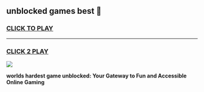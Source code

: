 
## unblocked games best 👋
<h3>
<a href="https://premium.freeplayer.one?title=unblocked_games_best&ref=13F">CLICK TO PLAY</a></h3>
<hr>

<h3>
<a href="https://premium.freeplayer.one?title=unblocked_games_best&ref=13F">CLICK 2 PLAY</a>
  
</h3>

<a href="https://premium.freeplayer.one?title=unblocked_games_best&ref=12F/"><img src="https://clearcache.store/games.png"></a>


**worlds hardest game unblocked: Your Gateway to Fun and Accessible Online Gaming**
